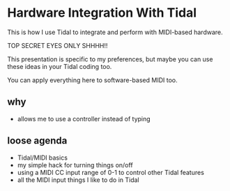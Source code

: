 # Hardware Integration With Tidal

This is how I use Tidal to integrate and perform with MIDI-based hardware. 

TOP SECRET EYES ONLY SHHHH!!

This presentation is specific to my preferences, but maybe you
can use these ideas in your Tidal coding too.

You can apply everything here to software-based MIDI too. 


## why

- allows me to use a controller instead of typing


## loose agenda

- Tidal/MIDI basics
- my simple hack for turning things on/off
- using a MIDI CC input range of 0-1 to control other Tidal features
- all the MIDI input things I like to do in Tidal


